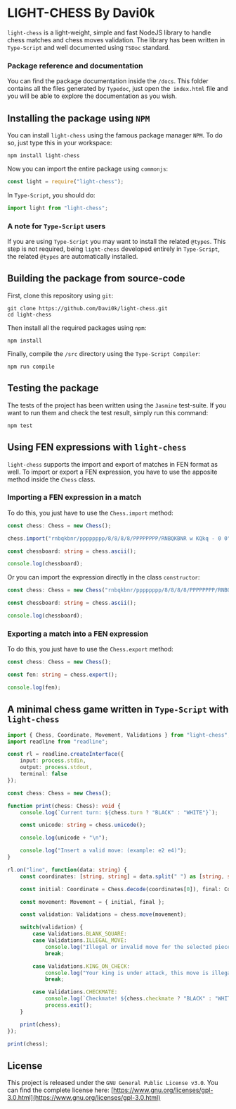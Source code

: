 # LIGHT-CHESS By Davi0k

`light-chess` is a light-weight, simple and fast NodeJS library to handle chess matches and chess moves validation. The library has been written in `Type-Script` and well documented using `TSDoc` standard.

### Package reference and documentation

You can find the package documentation inside the `/docs`.
This folder contains all the files generated by `Typedoc`, just open the` index.html` file and you will be able to explore the documentation as you wish.

## Installing the package using `NPM`

You can install `light-chess` using the famous package manager `NPM`.
To do so, just type this in your workspace:
```
npm install light-chess
```
Now you can import the entire package using `commonjs`:
```javascript
const light = require("light-chess");
```
In `Type-Script`, you should do:
```typescript
import light from "light-chess";
```

### A note for `Type-Script` users

If you are using `Type-Script` you may want to install the related `@types`.
This step is not required, being `light-chess` developed entirely in `Type-Script`, the related `@types` are automatically installed.

## Building the package from source-code

First, clone this repository using `git`:
```
git clone https://github.com/Davi0k/light-chess.git
cd light-chess
```
Then install all the required packages using `npm`:
```
npm install
```
Finally, compile the `/src` directory using the `Type-Script Compiler`:
```
npm run compile
```

## Testing the package
The tests of the project has been written using the `Jasmine` test-suite.
If you want to run them and check the test result, simply run this command:
```
npm test
```

## Using FEN expressions with `light-chess`

`light-chess` supports the import and export of matches in FEN format as well.
To import or export a FEN expression, you have to use the apposite method inside the `Chess` class.
 
### Importing a FEN expression in a match
To do this, you just have to use the `Chess.import` method:

```typescript
const chess: Chess = new Chess();

chess.import("rnbqkbnr/pppppppp/8/8/8/8/PPPPPPPP/RNBQKBNR w KQkq - 0 0");

const chessboard: string = chess.ascii();

console.log(chessboard);
```

Or you can import the expression directly in the class `constructor`:

```typescript
const chess: Chess = new Chess("rnbqkbnr/pppppppp/8/8/8/8/PPPPPPPP/RNBQKBNR w KQkq - 0 0");

const chessboard: string = chess.ascii();

console.log(chessboard);
```

### Exporting a match into a FEN expression
To do this, you just have to use the `Chess.export` method:

```typescript
const chess: Chess = new Chess();

const fen: string = chess.export();

console.log(fen);
```

## A minimal chess game written in `Type-Script` with `light-chess`
```typescript
import { Chess, Coordinate, Movement, Validations } from "light-chess";
import readline from "readline";

const rl = readline.createInterface({
    input: process.stdin,
    output: process.stdout,
    terminal: false
});

const chess: Chess = new Chess();

function print(chess: Chess): void {
    console.log(`Current turn: ${chess.turn ? "BLACK" : "WHITE"}`);

    const unicode: string = chess.unicode();

    console.log(unicode + "\n");

    console.log("Insert a valid move: (example: e2 e4)");
}

rl.on("line", function(data: string) {
    const coordinates: [string, string] = data.split(" ") as [string, string];

    const initial: Coordinate = Chess.decode(coordinates[0]), final: Coordinate = Chess.decode(coordinates[1]);

    const movement: Movement = { initial, final };

    const validation: Validations = chess.move(movement);

    switch(validation) {
        case Validations.BLANK_SQUARE:
        case Validations.ILLEGAL_MOVE:
            console.log("Illegal or invalid move for the selected piece\n");
            break;

        case Validations.KING_ON_CHECK:
            console.log("Your king is under attack, this move is illegal\n");
            break;

        case Validations.CHECKMATE:
            console.log(`Checkmate! ${chess.checkmate ? "BLACK" : "WHITE"} wins the match\n`);
            process.exit();
    }

    print(chess);
});

print(chess);
```

## License

This project is released under the `GNU General Public License v3.0`.
You can find the complete license here: [https://www.gnu.org/licenses/gpl-3.0.html](https://www.gnu.org/licenses/gpl-3.0.html)